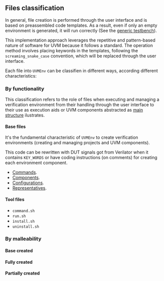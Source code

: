## Files classification

In general, file creation is performed through the user interface and
is based on preassembled code templates. As a result, even if only an empty environment
is generated, it will run correctly (See the [generic testbench](https://github.com/ManBenit/uvmenv/blob/main/docs/generic_tb.md)).

This implementation approach leverages the repetitive and pattern-based nature of
software for UVM because it follows a standard.
The operation method involves placing keywords in the templates, following the `screaming_snake_case` convention,
which will be replaced through the user interface.

Each file into `UVMEnv` can be classifien in different ways, according different characteristics:

### By functionality
This classification refers to the role of files when executing and managing
a verification environment from their handling through the user interface
to their use as execution aids or UVM components abstracted as
[main structure](https://github.com/ManBenit/uvmenv/blob/main/docs/main_structure.md) ilustrates.

#### Base files
It's the fundamental characteristic of `UVMEnv` to create verification environments (creating and managing projects and UVM components). 

This code can be rewritten with DUT signals got from Verilator when it contains `KEY_WORDS` or have coding instructions (on comments) for creating each environment component. 

- [Commands](https://github.com/ManBenit/uvmenv/blob/main/docs/classification_files_func_base_commands.md).
- [Components](https://github.com/ManBenit/uvmenv/blob/main/docs/classification_files_func_base_components.md).
- [Configurations](https://github.com/ManBenit/uvmenv/blob/main/docs/classification_files_func_base_configurations.md).
- [Representatives](https://github.com/ManBenit/uvmenv/blob/main/docs/classification_files_func_base_representatives.md).



#### Tool files
- `command.sh`
- `run.sh`
- `install.sh`
- `uninstall.sh`

### By malleability

#### Base created

#### Fully created

#### Partially created



